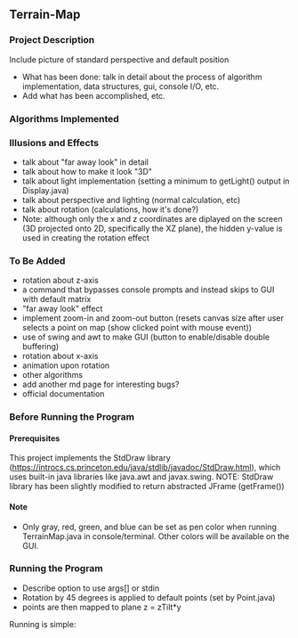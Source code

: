 ## Terrain-Map
### Project Description
Include picture of standard perspective and default position
- What has been done: talk in detail about the process of algorithm implementation, data structures, gui, console I/O, etc.
- Add what has been accomplished, etc.

### Algorithms Implemented

### Illusions and Effects
- talk about "far away look" in detail
- talk about how to make it look "3D"
- talk about light implementation (setting a minimum to getLight() output in Display.java)
- talk about perspective and lighting (normal calculation, etc)
- talk about rotation (calculations, how it's done?)
- Note: although only the x and z coordinates are diplayed on the screen (3D projected onto 2D, specifically the XZ plane), the hidden y-value is used in creating the rotation effect

### To Be Added
- rotation about z-axis
- a command that bypasses console prompts and instead skips to GUI with default matrix
- "far away look" effect 
- implement zoom-in and zoom-out button (resets canvas size after user selects a point on map (show clicked point with mouse event))
- use of swing and awt to make GUI (button to enable/disable double buffering)
- rotation about x-axis
- animation upon rotation
- other algorithms
- add another md page for interesting bugs?
- official documentation

### Before Running the Program
#### Prerequisites
This project implements the StdDraw library (https://introcs.cs.princeton.edu/java/stdlib/javadoc/StdDraw.html), which uses built-in java libraries like java.awt and javax.swing. 
NOTE: StdDraw library has been slightly modified to return abstracted JFrame (getFrame())
#### Note
- Only gray, red, green, and blue can be set as pen color when running TerrainMap.java in console/terminal. Other colors will be available on the GUI.

### Running the Program
- Describe option to use args[] or stdin
- Rotation by 45 degrees is applied to default points (set by Point.java)
- points are then mapped to plane z = zTilt*y

Running is simple: